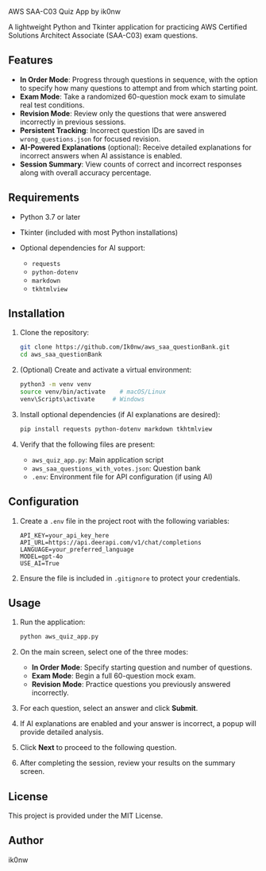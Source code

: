 AWS SAA-C03 Quiz App by ik0nw

A lightweight Python and Tkinter application for practicing AWS Certified Solutions Architect Associate (SAA-C03) exam questions.

## Features

* **In Order Mode**: Progress through questions in sequence, with the option to specify how many questions to attempt and from which starting point.
* **Exam Mode**: Take a randomized 60-question mock exam to simulate real test conditions.
* **Revision Mode**: Review only the questions that were answered incorrectly in previous sessions.
* **Persistent Tracking**: Incorrect question IDs are saved in `wrong_questions.json` for focused revision.
* **AI-Powered Explanations** (optional): Receive detailed explanations for incorrect answers when AI assistance is enabled.
* **Session Summary**: View counts of correct and incorrect responses along with overall accuracy percentage.

## Requirements

* Python 3.7 or later
* Tkinter (included with most Python installations)
* Optional dependencies for AI support:

  * `requests`
  * `python-dotenv`
  * `markdown`
  * `tkhtmlview`

## Installation

1. Clone the repository:

   ```bash
   git clone https://github.com/Ik0nw/aws_saa_questionBank.git
   cd aws_saa_questionBank
   ```
2. (Optional) Create and activate a virtual environment:

   ```bash
   python3 -m venv venv
   source venv/bin/activate    # macOS/Linux
   venv\Scripts\activate     # Windows
   ```
3. Install optional dependencies (if AI explanations are desired):

   ```bash
   pip install requests python-dotenv markdown tkhtmlview
   ```
4. Verify that the following files are present:

   * `aws_quiz_app.py`: Main application script
   * `aws_saa_questions_with_votes.json`: Question bank
   * `.env`: Environment file for API configuration (if using AI)

## Configuration

1. Create a `.env` file in the project root with the following variables:

   ```dotenv
   API_KEY=your_api_key_here
   API_URL=https://api.deerapi.com/v1/chat/completions
   LANGUAGE=your_preferred_language
   MODEL=gpt-4o
   USE_AI=True
   ```
2. Ensure the file is included in `.gitignore` to protect your credentials.

## Usage

1. Run the application:

   ```bash
   python aws_quiz_app.py
   ```
2. On the main screen, select one of the three modes:

   * **In Order Mode**: Specify starting question and number of questions.
   * **Exam Mode**: Begin a full 60-question mock exam.
   * **Revision Mode**: Practice questions you previously answered incorrectly.
3. For each question, select an answer and click **Submit**.
4. If AI explanations are enabled and your answer is incorrect, a popup will provide detailed analysis.
5. Click **Next** to proceed to the following question.
6. After completing the session, review your results on the summary screen.

## License

This project is provided under the MIT License.

## Author

ik0nw
